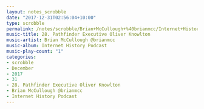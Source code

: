 ```yaml
---
layout: notes_scrobble
date: "2017-12-31T02:56:04+10:00"
type: scrobble
permalink: /notes/scrobble/Brian+McCullough+%40brianmcc/Internet+History+Podcast/a661e6733acad6c61241db9786db90e4678df7bb.html
music-title: 28. Pathfinder Executive Oliver Knowlton
music-artist: Brian McCullough @brianmcc
music-album: Internet History Podcast
music-play-count: "1"
categories:
- scrobble
- December
- 2017
- 31
- 28. Pathfinder Executive Oliver Knowlton
- Brian McCullough @brianmcc
- Internet History Podcast
---
```

